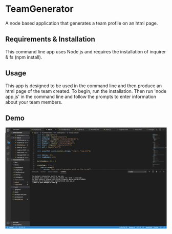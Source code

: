 # TeamGenerator
A node based application that generates a team profile on an html page.

## Requirements & Installation
This command line app uses Node.js and requires the installation of inquirer & fs (npm install).

## Usage
This app is designed to be used in the command line and then produce an html page of the team created. To begin, run the installation. Then run 'node app.js' in the command line and follow the prompts to enter information about your team members. 

## Demo 
![Team Generator](TeamGenerator.gif)
